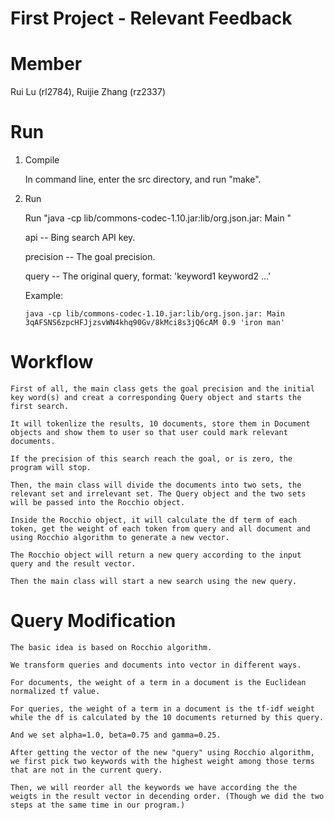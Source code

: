 # First Project - Relevant Feedback
Member
======
Rui Lu (rl2784), Ruijie Zhang (rz2337)

Run
===
1. Compile 

   In command line, enter the src directory, and run "make".

2. Run

   Run "java -cp lib/commons-codec-1.10.jar:lib/org.json.jar: Main <api> <precision> <query>"
  
   api -- Bing search API key.
  
   precision -- The goal precision.
  
   query -- The original query, format: 'keyword1 keyword2 ...'
  
   Example:
  
   `java -cp lib/commons-codec-1.10.jar:lib/org.json.jar: Main 3qAFSNS6zpcHFJjzsvWN4khq90Gv/8kMci8s3jQ6cAM 0.9 'iron man'`

Workflow
========
    First of all, the main class gets the goal precision and the initial key word(s) and creat a corresponding Query object and starts the first search.

    It will tokenlize the results, 10 documents, store them in Document objects and show them to user so that user could mark relevant documents.

    If the precision of this search reach the goal, or is zero, the program will stop.
 
    Then, the main class will divide the documents into two sets, the relevant set and irrelevant set. The Query object and the two sets will be passed into the Rocchio object.

    Inside the Rocchio object, it will calculate the df term of each token, get the weight of each token from query and all document and using Rocchio algorithm to generate a new vector.

    The Rocchio object will return a new query according to the input query and the result vector.

    Then the main class will start a new search using the new query.
    
Query Modification
==================
    The basic idea is based on Rocchio algorithm.
        
    We transform queries and documents into vector in different ways.
    
    For documents, the weight of a term in a document is the Euclidean normalized tf value.
    
    For queries, the weight of a term in a document is the tf-idf weight while the df is calculated by the 10 documents returned by this query.
    
    And we set alpha=1.0, beta=0.75 and gamma=0.25.
    
    After getting the vector of the new "query" using Rocchio algorithm, we first pick two keywords with the highest weight among those terms that are not in the current query.
    
    Then, we will reorder all the keywords we have according the the weigts in the result vector in decending order. (Though we did the two steps at the same time in our program.)

